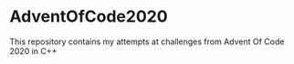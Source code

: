# AdventOfCode2020
This repository contains my attempts at challenges from Advent Of Code 2020 in C++
